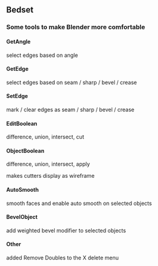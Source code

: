 ## Bedset

### Some tools to make Blender more comfortable

#### GetAngle

select edges based on angle

#### GetEdge

select edges based on seam / sharp / bevel / crease

#### SetEdge

mark / clear edges as seam / sharp / bevel / crease

#### EditBoolean

difference, union, intersect, cut

#### ObjectBoolean

difference, union, intersect, apply

makes cutters display as wireframe

#### AutoSmooth

smooth faces and enable auto smooth on selected objects

#### BevelObject

add weighted bevel modifier to selected objects

#### Other

added Remove Doubles to the X delete menu
